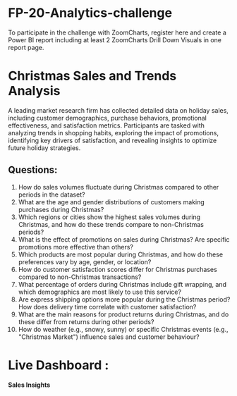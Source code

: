 # FP-20-Analytics-challenge

To participate in the challenge with ZoomCharts, register here and create a Power BI report including at least 2 ZoomCharts Drill Down Visuals in one report page. 

# Christmas Sales and Trends Analysis

A leading market research firm has collected detailed data on holiday sales, including customer demographics, purchase behaviors, promotional effectiveness, and satisfaction metrics. Participants are tasked with analyzing trends in shopping habits, exploring the impact of promotions, identifying key drivers of satisfaction, and revealing insights to optimize future holiday strategies.

## Questions: 
1.	How do sales volumes fluctuate during Christmas compared to other periods in the dataset?
2.	What are the age and gender distributions of customers making purchases during Christmas?
3.	Which regions or cities show the highest sales volumes during Christmas, and how do these trends compare to non-Christmas periods?
4.	What is the effect of promotions on sales during Christmas? Are specific promotions more effective than others?
5.	Which products are most popular during Christmas, and how do these preferences vary by age, gender, or location?
6.	How do customer satisfaction scores differ for Christmas purchases compared to non-Christmas transactions?
7.	What percentage of orders during Christmas include gift wrapping, and which demographics are most likely to use this service?
8.	Are express shipping options more popular during the Christmas period? How does delivery time correlate with customer satisfaction?
9.	What are the main reasons for product returns during Christmas, and do these differ from returns during other periods?
10.	How do weather (e.g., snowy, sunny) or specific Christmas events (e.g., "Christmas Market") influence sales and customer behaviour?

# Live Dashboard :

#### Sales Insights

